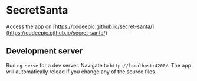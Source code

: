 # SecretSanta

Access the app on [https://codeepic.github.io/secret-santa/](https://codeepic.github.io/secret-santa/)

## Development server

Run `ng serve` for a dev server. Navigate to `http://localhost:4200/`. The app will automatically reload if you change any of the source files.
